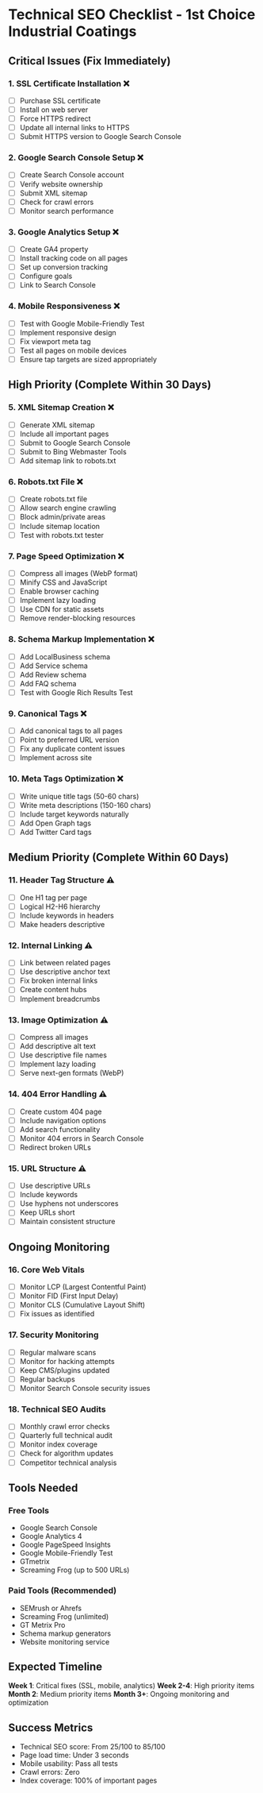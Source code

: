 # Technical SEO Checklist - 1st Choice Industrial Coatings

## Critical Issues (Fix Immediately)

### 1. SSL Certificate Installation ❌
- [ ] Purchase SSL certificate
- [ ] Install on web server
- [ ] Force HTTPS redirect
- [ ] Update all internal links to HTTPS
- [ ] Submit HTTPS version to Google Search Console

### 2. Google Search Console Setup ❌
- [ ] Create Search Console account
- [ ] Verify website ownership
- [ ] Submit XML sitemap
- [ ] Check for crawl errors
- [ ] Monitor search performance

### 3. Google Analytics Setup ❌
- [ ] Create GA4 property
- [ ] Install tracking code on all pages
- [ ] Set up conversion tracking
- [ ] Configure goals
- [ ] Link to Search Console

### 4. Mobile Responsiveness ❌
- [ ] Test with Google Mobile-Friendly Test
- [ ] Implement responsive design
- [ ] Fix viewport meta tag
- [ ] Test all pages on mobile devices
- [ ] Ensure tap targets are sized appropriately

## High Priority (Complete Within 30 Days)

### 5. XML Sitemap Creation ❌
- [ ] Generate XML sitemap
- [ ] Include all important pages
- [ ] Submit to Google Search Console
- [ ] Submit to Bing Webmaster Tools
- [ ] Add sitemap link to robots.txt

### 6. Robots.txt File ❌
- [ ] Create robots.txt file
- [ ] Allow search engine crawling
- [ ] Block admin/private areas
- [ ] Include sitemap location
- [ ] Test with robots.txt tester

### 7. Page Speed Optimization ❌
- [ ] Compress all images (WebP format)
- [ ] Minify CSS and JavaScript
- [ ] Enable browser caching
- [ ] Implement lazy loading
- [ ] Use CDN for static assets
- [ ] Remove render-blocking resources

### 8. Schema Markup Implementation ❌
- [ ] Add LocalBusiness schema
- [ ] Add Service schema
- [ ] Add Review schema
- [ ] Add FAQ schema
- [ ] Test with Google Rich Results Test

### 9. Canonical Tags ❌
- [ ] Add canonical tags to all pages
- [ ] Point to preferred URL version
- [ ] Fix any duplicate content issues
- [ ] Implement across site

### 10. Meta Tags Optimization ❌
- [ ] Write unique title tags (50-60 chars)
- [ ] Write meta descriptions (150-160 chars)
- [ ] Include target keywords naturally
- [ ] Add Open Graph tags
- [ ] Add Twitter Card tags

## Medium Priority (Complete Within 60 Days)

### 11. Header Tag Structure ⚠️
- [ ] One H1 tag per page
- [ ] Logical H2-H6 hierarchy
- [ ] Include keywords in headers
- [ ] Make headers descriptive

### 12. Internal Linking ⚠️
- [ ] Link between related pages
- [ ] Use descriptive anchor text
- [ ] Fix broken internal links
- [ ] Create content hubs
- [ ] Implement breadcrumbs

### 13. Image Optimization ⚠️
- [ ] Compress all images
- [ ] Add descriptive alt text
- [ ] Use descriptive file names
- [ ] Implement lazy loading
- [ ] Serve next-gen formats (WebP)

### 14. 404 Error Handling ⚠️
- [ ] Create custom 404 page
- [ ] Include navigation options
- [ ] Add search functionality
- [ ] Monitor 404 errors in Search Console
- [ ] Redirect broken URLs

### 15. URL Structure ⚠️
- [ ] Use descriptive URLs
- [ ] Include keywords
- [ ] Use hyphens not underscores
- [ ] Keep URLs short
- [ ] Maintain consistent structure

## Ongoing Monitoring

### 16. Core Web Vitals
- [ ] Monitor LCP (Largest Contentful Paint)
- [ ] Monitor FID (First Input Delay)
- [ ] Monitor CLS (Cumulative Layout Shift)
- [ ] Fix issues as identified

### 17. Security Monitoring
- [ ] Regular malware scans
- [ ] Monitor for hacking attempts
- [ ] Keep CMS/plugins updated
- [ ] Regular backups
- [ ] Monitor Search Console security issues

### 18. Technical SEO Audits
- [ ] Monthly crawl error checks
- [ ] Quarterly full technical audit
- [ ] Monitor index coverage
- [ ] Check for algorithm updates
- [ ] Competitor technical analysis

## Tools Needed

### Free Tools
- Google Search Console
- Google Analytics 4
- Google PageSpeed Insights
- Google Mobile-Friendly Test
- GTmetrix
- Screaming Frog (up to 500 URLs)

### Paid Tools (Recommended)
- SEMrush or Ahrefs
- Screaming Frog (unlimited)
- GT Metrix Pro
- Schema markup generators
- Website monitoring service

## Expected Timeline

**Week 1**: Critical fixes (SSL, mobile, analytics)
**Week 2-4**: High priority items
**Month 2**: Medium priority items
**Month 3+**: Ongoing monitoring and optimization

## Success Metrics

- Technical SEO score: From 25/100 to 85/100
- Page load time: Under 3 seconds
- Mobile usability: Pass all tests
- Crawl errors: Zero
- Index coverage: 100% of important pages